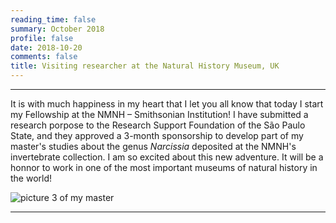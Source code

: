 ```yaml
--- 
reading_time: false
summary: October 2018
profile: false
date: 2018-10-20
comments: false
title: Visiting researcher at the Natural History Museum, UK
---
```


---
It is with much happiness in my heart that I let you all know that today I start my Fellowship at the NMNH – Smithsonian Institution! I have submitted a research porpose to the Research Support Foundation of the São Paulo State, and they approved a 3-month sponsorship to develop part of my master's studies about the genus _Narcissia_ deposited at the NMNH's invertebrate collection. I am so excited about this new adventure. It will be a honnor to work in one of the most important museums of natural history in the world! 


![picture 3 of my master](https://raw.githubusercontent.com/rosanafcunha/rosanafcunha/master/content/post/getting-started/nhm.jpg "NHM")

---
